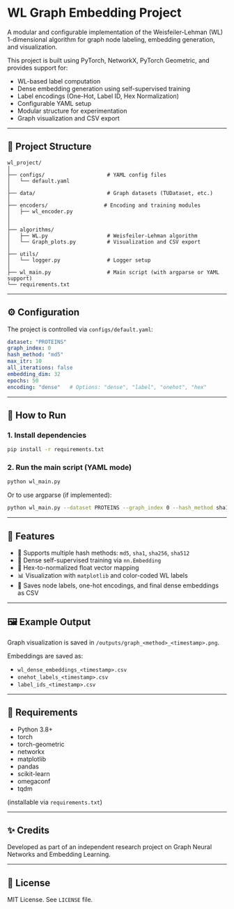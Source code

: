 # WL Graph Embedding Project

A modular and configurable implementation of the Weisfeiler-Lehman (WL) 1-dimensional algorithm for graph node labeling, embedding generation, and visualization.

This project is built using PyTorch, NetworkX, PyTorch Geometric, and provides support for:
- WL-based label computation
- Dense embedding generation using self-supervised training
- Label encodings (One-Hot, Label ID, Hex Normalization)
- Configurable YAML setup
- Modular structure for experimentation
- Graph visualization and CSV export

---

## 📁 Project Structure

```
wl_project/
│
├── configs/                    # YAML config files
│   └── default.yaml
│
├── data/                       # Graph datasets (TUDataset, etc.)
│
├── encoders/                  # Encoding and training modules
│   ├── wl_encoder.py
│   
│
├── algorithms/
│   ├── WL.py                   # Weisfeiler-Lehman algorithm
│   └── Graph_plots.py          # Visualization and CSV export
│
├── utils/
│   └── logger.py               # Logger setup
│
├── wl_main.py                  # Main script (with argparse or YAML support)
└── requirements.txt
```

---

## ⚙️ Configuration

The project is controlled via `configs/default.yaml`:

```yaml
dataset: "PROTEINS"
graph_index: 0
hash_method: "md5"
max_itr: 10
all_iterations: false
embedding_dim: 32
epochs: 50
encoding: "dense"   # Options: "dense", "label", "onehot", "hex"
```

---

## 🚀 How to Run

### 1. Install dependencies

```bash
pip install -r requirements.txt
```

### 2. Run the main script (YAML mode)

```bash
python wl_main.py
```

Or to use argparse (if implemented):

```bash
python wl_main.py --dataset PROTEINS --graph_index 0 --hash_method sha1 --encoding dense
```

---

## 🧠 Features

- 🔄 Supports multiple hash methods: `md5`, `sha1`, `sha256`, `sha512`
- 🧪 Dense self-supervised training via `nn.Embedding`
- 🧬 Hex-to-normalized float vector mapping
- 📊 Visualization with `matplotlib` and color-coded WL labels
- 📝 Saves node labels, one-hot encodings, and final dense embeddings as CSV

---

## 🖼️ Example Output

Graph visualization is saved in `/outputs/graph_<method>_<timestamp>.png`.

Embeddings are saved as:

- `wl_dense_embeddings_<timestamp>.csv`
- `onehot_labels_<timestamp>.csv`
- `label_ids_<timestamp>.csv`

---

## 🔧 Requirements

- Python 3.8+
- torch
- torch-geometric
- networkx
- matplotlib
- pandas
- scikit-learn
- omegaconf
- tqdm

(installable via `requirements.txt`)

---

## ✨ Credits

Developed as part of an independent research project on Graph Neural Networks and Embedding Learning.

---

## 📄 License

MIT License. See `LICENSE` file.
